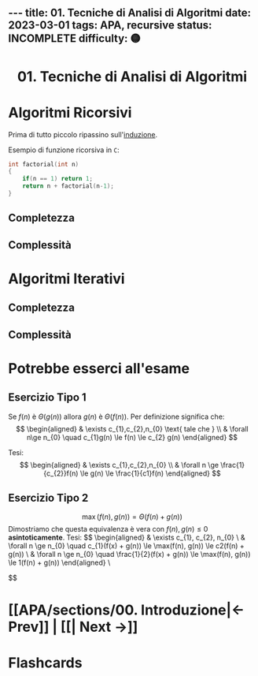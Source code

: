 \---
title: 01. Tecniche di Analisi di Algoritmi
date: 2023-03-01
tags: APA, recursive
status: INCOMPLETE
difficulty: 🟡
---

<h1  style="text-align: center;">  01. Tecniche di Analisi di Algoritmi </h1> 


# Algoritmi Ricorsivi

Prima di tutto piccolo ripassino sull'[induzione](https://www.andreaminini.org/matematica/principio-di-induzione-matematica).

Esempio di funzione ricorsiva in `C`:
```c
int factorial(int n) 
{
	if(n == 1) return 1;
	return n + factorial(n-1);
}
```


## Completezza

## Complessità


# Algoritmi Iterativi

## Completezza

## Complessità






# Potrebbe esserci all'esame

## Esercizio Tipo 1

Se $f(n)$ è $\Theta(g(n))$ allora $g(n)$ è $\Theta(f(n))$. 
Per definizione  significa che:
$$
\begin{aligned}
& \exists c_{1},c_{2},n_{0} \text{ tale che } \\ 
& \forall n\ge n_{0} \quad c_{1}g(n) \le f(n) \le c_{2} g(n)
\end{aligned}
$$

Tesi:
$$
\begin{aligned}
& \exists c_{1},c_{2},n_{0} \\
& \forall n \ge \frac{1}{c_{2}}f(n) \le g(n) \le \frac{1}{c1}f(n)
\end{aligned}
$$

## Esercizio Tipo 2

$$
\max(f(n), g(n)) = \Theta(f(n) + g(n))
$$
Dimostriamo che questa equivalenza è vera con $f(n), g(n) \le 0$ **asintoticamente**.
Tesi:
$$
\begin{aligned}
& \exists c_{1}, c_{2}, n_{0} \\
& \forall n \ge n_{0} \quad c_{1}(f(x) + g(n)) \le \max(f(n), g(n)) \le c2(f(n) + g(n)) \\
& \forall n \ge n_{0} \quad \frac{1}{2}(f(x) + g(n)) \le \max(f(n), g(n)) \le 1(f(n) + g(n))
\end{aligned} \\

$$


# [[APA/sections/00. Introduzione|← Prev]] | [[| Next →]]






# Flashcards

